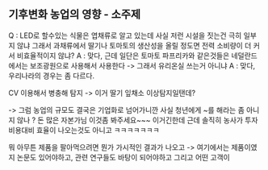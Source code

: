 ## 기후변화 농업의 영향  - 소주제

Q : LED로  할수있는 식물은 엽채류로 알고 있는데
사실 저런 시설을 짓는건 극히 일부지 않냐 그래서 과채류에서 딸기나 토마토의 생산성을 올릴 정도면 
전력 소비량이 더 커서 비효율적이지 않냐?
A : 맞다, 근데 일단은 토마토 파프리카와 같은것들은 네덜란드에서는 보조광원으로 사용해서 사용한다
-> 그래서 유리온실 쓰는거 아니냐
A : 맞다, 우리나라의 경우는 좀 다르다.

CV 이용해서 병충해 탐지 
-> 이거 딸기 잎채소 이상탐지일탠데?

-> 그럼 농업의 규모도 결국은 기업화로 넘어가니깐 사실 청년에게 ~를 해라는 좀 아니지 않나 ?
돈 많은 자본가님 이것좀 봐주세요~~~ 이거긴한데 근데 솔직히 농사가 투자 비용대비 효율이 나오는것도 아니고 ㅋㅋㅋㅋㅋㅋㅋ

뭐 아무튼
제품을 팔아먹으려면 뭔가 가시적인 결과가 나오고 -> 여기에서는 제품이였지
논문도 있어야하고, 관련 연구들도 바탕이 되어야하고
그리고 어떤 고객이